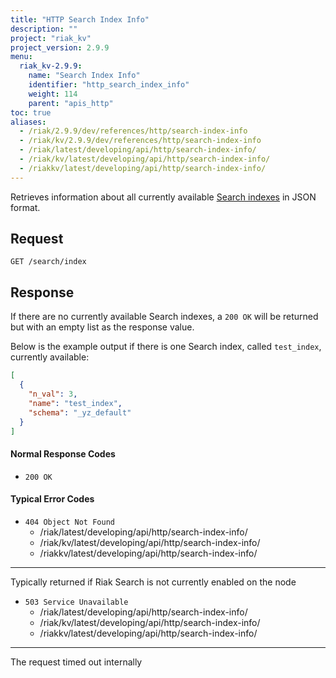 ```yaml
---
title: "HTTP Search Index Info"
description: ""
project: "riak_kv"
project_version: 2.9.9
menu:
  riak_kv-2.9.9:
    name: "Search Index Info"
    identifier: "http_search_index_info"
    weight: 114
    parent: "apis_http"
toc: true
aliases:
  - /riak/2.9.9/dev/references/http/search-index-info
  - /riak/kv/2.9.9/dev/references/http/search-index-info
  - /riak/latest/developing/api/http/search-index-info/
  - /riak/kv/latest/developing/api/http/search-index-info/
  - /riakkv/latest/developing/api/http/search-index-info/
---
```


Retrieves information about all currently available [Search indexes]({{<baseurl>}}riak/kv/2.9.9/developing/usage/search) in JSON format.

## Request

```
GET /search/index
```

## Response

If there are no currently available Search indexes, a `200 OK` will be
returned but with an empty list as the response value.

Below is the example output if there is one Search index, called
`test_index`, currently available:

```json
[
  {
    "n_val": 3,
    "name": "test_index",
    "schema": "_yz_default"
  }
]
```

#### Normal Response Codes

* `200 OK`

#### Typical Error Codes

* `404 Object Not Found`
  - /riak/latest/developing/api/http/search-index-info/
  - /riak/kv/latest/developing/api/http/search-index-info/
  - /riakkv/latest/developing/api/http/search-index-info/
---
Typically returned if Riak Search is not
    currently enabled on the node
* `503 Service Unavailable`
  - /riak/latest/developing/api/http/search-index-info/
  - /riak/kv/latest/developing/api/http/search-index-info/
  - /riakkv/latest/developing/api/http/search-index-info/
---
The request timed out internally




